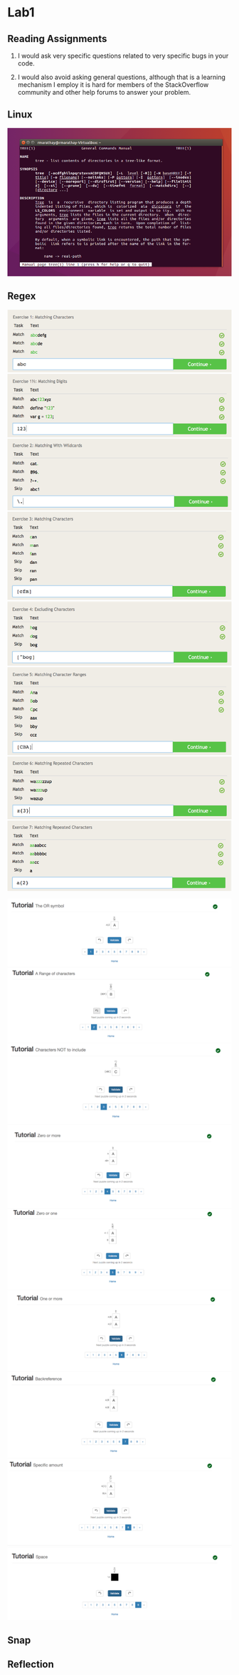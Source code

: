 # Lab1


## Reading Assignments

1) I would ask very specific questions related to very specific bugs in your code.

2) I would also avoid asking general questions, although that is a learning mechanism I employ it is hard for members of the StackOverflow community and other help forums to answer your problem.


## Linux 

![aptTree](/images/lab1-images/ubuntu.png)
  
## Regex
![1Regex](/images/lab1-images/ex1.png)
![2Regex](/images/lab1-images/ex112.png)
![3Regex](/images/lab1-images/ex2.png)
![4Regex](/images/lab1-images/ex3.png)
![5Regex](/images/lab1-images/ex4.png)
![6Regex](/images/lab1-images/ex5.png)
![7Regex](/images/lab1-images/ex6.png)
![8Regex](/images/lab1-images/ex7.png)

![1Tutorial](/images/lab1-images/tutorial1.png)
![2Tutorial](/images/lab1-images/tutorial2.png)
![3Tutorial](/images/lab1-images/tutorial3.png)
![4Tutorial](/images/lab1-images/tutorial4.png)
![5Tutorial](/images/lab1-images/tutorial5.png)
![6Tutorial](/images/lab1-images/tutorial6.png)
![7Tutorial](/images/lab1-images/tutorial7.png)
![8Tutorial](/images/lab1-images/tutorial8.png)
![9Tutorial](/images/lab1-images/tutorial9.png)


## Snap


## Reflection

